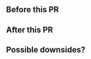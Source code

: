 ## Before this PR
<!-- What's wrong with the current state of the world and why change it now? -->

## After this PR
<!-- User-facing outcomes this PR delivers go below -->

## Possible downsides?
<!-- Please describe any way users could be negatively affected by this PR. -->

